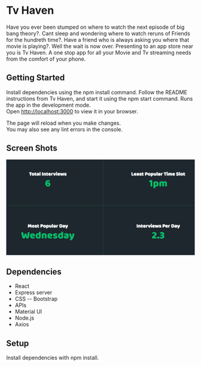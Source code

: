 # Tv Haven
 Have you ever been stumped on where to watch the next episode of big bang theory?. Cant sleep and wondering where to watch reruns of Friends for the hundreth time?. Have a friend who is always asking you where that movie is playing?. Well the wait is now over. Presenting to an app store near you is Tv Haven. A one stop app for all your Movie and Tv streaming needs from the comfort of your phone. 

## Getting Started
Install dependencies using the npm install command.
Follow the README instructions from Tv Haven, and start it using the npm start command.
Runs the app in the development mode.\
Open [http://localhost:3000](http://localhost:3000) to view it in your browser.

The page will reload when you make changes.\
You may also see any lint errors in the console.

## Screen Shots
!["4 PANEL VIEW"](https://github.com/Aminadft/scheduler-dashboard/blob/master/public/docs/dashboard.PNG?raw=true)

## Dependencies
- React
- Express server
- CSS
-- Bootstrap
- APIs
- Material UI
- Node.js
- Axios

## Setup
Install dependencies with npm install.



